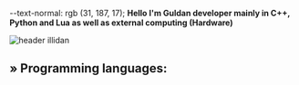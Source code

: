 --text-normal: rgb (31, 187, 17);	**Hello I'm Guldan developer mainly in C++, Python and Lua as well as external computing (Hardware)**


![header illidan](https://user-images.githubusercontent.com/98873011/152193823-bf64b0bf-fb59-444b-879d-1059155690e7.gif)


## » Programming languages:
